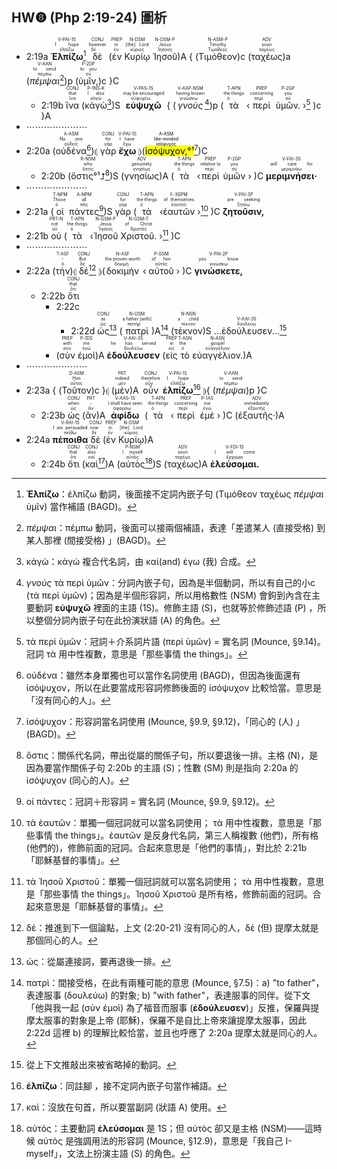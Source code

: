 ## HW❽ (Php 2:19-24) 圖析


- 2:19a <RUBY><ruby><ruby><strong>Ἐλπίζω</strong><rt>ἐλπίζω</rt></ruby><rt>I hope</rt></ruby><rt>V-PAI-1S</rt></RUBY>[^1] <RUBY><ruby><ruby>δὲ<rt>δέ</rt></ruby><rt>however</rt></ruby><rt>CONJ</rt></RUBY> (<RUBY><ruby><ruby>ἐν<rt>ἐν</rt></ruby><rt>in</rt></ruby><rt>PREP</rt></RUBY> <RUBY><ruby><ruby>Κυρίῳ<rt>κύριος</rt></ruby><rt>[the] Lord</rt></ruby><rt>N-DSM</rt></RUBY> <RUBY><ruby><ruby>Ἰησοῦ<rt>Ἰησοῦς</rt></ruby><rt>Jesus</rt></ruby><rt>N-DSM-P</rt></RUBY>)A { (<RUBY><ruby><ruby>Τιμόθεον<rt>Τιμόθεος</rt></ruby><rt>Timothy</rt></ruby><rt>N-ASM-P</rt></RUBY>)c (<RUBY><ruby><ruby>ταχέως<rt>ταχέως</rt></ruby><rt>soon</rt></ruby><rt>ADV</rt></RUBY>)a (<RUBY><ruby><ruby><em>πέμψαι</em><rt>πέμπω</rt></ruby><rt>to send</rt></ruby><rt>V-AAN</rt></RUBY>[^2])p (<RUBY><ruby><ruby>ὑμῖν,<rt>σύ</rt></ruby><rt>to you</rt></ruby><rt>P-2DP</rt></RUBY>)c }C
	- 2:19b <RUBY><ruby><ruby>ἵνα<rt>ἵνα</rt></ruby><rt>that</rt></ruby><rt>CONJ</rt></RUBY> (<RUBY><ruby><ruby>κἀγὼ<rt>κἀγώ</rt></ruby><rt>I also</rt></ruby><rt>P-1NS-K</rt></RUBY>[^3])S <RUBY><ruby><ruby><strong>εὐψυχῶ</strong><rt>εὐψυχέω</rt></ruby><rt>may be encouraged</rt></ruby><rt>V-PAS-1S</rt></RUBY> { (<RUBY><ruby><ruby><em>γνοὺς</em><rt>γινώσκω</rt></ruby><rt>having known</rt></ruby><rt>V-AAP-NSM</rt></RUBY>[^4])p (<RUBY><ruby><ruby>τὰ<rt>ὁ</rt></ruby><rt>the things</rt></ruby><rt>T-APN</rt></RUBY> ‹<RUBY><ruby><ruby>περὶ<rt>περί</rt></ruby><rt>concerning</rt></ruby><rt>PREP</rt></RUBY> <RUBY><ruby><ruby>ὑμῶν.<rt>σύ</rt></ruby><rt>you</rt></ruby><rt>P-2GP</rt></RUBY> ›[^5] )c }A 
- ⋯⋯⋯⋯⋯⋯⋯
- 2:20a (<RUBY><ruby><ruby>οὐδένα<rt>οὐδείς</rt></ruby><rt>No one</rt></ruby><rt>A-ASM</rt></RUBY>[^6])⦇ <RUBY><ruby><ruby>γὰρ<rt>γάρ</rt></ruby><rt>for</rt></ruby><rt>CONJ</rt></RUBY> <RUBY><ruby><ruby><strong>ἔχω</strong><rt>ἔχω</rt></ruby><rt>I have</rt></ruby><rt>V-PAI-1S</rt></RUBY> ⦈(<mark><RUBY><ruby><ruby>ἰσόψυχον,<rt>ἰσόψυχος</rt></ruby><rt>like-minded</rt></ruby><rt>A-ASM</rt></RUBY>°¹</mark>[^7])C 
	- 2:20b (<RUBY><ruby><ruby>ὅστις°¹⮥<rt>ὅστις</rt></ruby><rt>who</rt></ruby><rt>R-NSM</rt></RUBY>[^8])S (<RUBY><ruby><ruby>γνησίως<rt>γνησίως</rt></ruby><rt>genuinely</rt></ruby><rt>ADV</rt></RUBY>)A (<RUBY><ruby><ruby>τὰ<rt>ὁ</rt></ruby><rt>the things</rt></ruby><rt>T-APN</rt></RUBY> ‹<RUBY><ruby><ruby>περὶ<rt>περί</rt></ruby><rt>relative to</rt></ruby><rt>PREP</rt></RUBY> <RUBY><ruby><ruby>ὑμῶν<rt>σύ</rt></ruby><rt>you</rt></ruby><rt>P-2GP</rt></RUBY> › )C <RUBY><ruby><ruby><strong>μεριμνήσει·</strong><rt>μεριμνάω</rt></ruby><rt>will care for</rt></ruby><rt>V-FAI-3S</rt></RUBY> 
- ⋯⋯⋯⋯⋯⋯⋯
- 2:21a (<RUBY><ruby><ruby>οἱ<rt>ὁ</rt></ruby><rt>Those</rt></ruby><rt>T-NPM</rt></RUBY> <RUBY><ruby><ruby>πάντες<rt>πᾶς</rt></ruby><rt>all</rt></ruby><rt>A-NPM</rt></RUBY>[^9])S <RUBY><ruby><ruby>γὰρ<rt>γάρ</rt></ruby><rt>for</rt></ruby><rt>CONJ</rt></RUBY> (<RUBY><ruby><ruby>τὰ<rt>ὁ</rt></ruby><rt>the things</rt></ruby><rt>T-APN</rt></RUBY> ‹<RUBY><ruby><ruby>ἑαυτῶν<rt>ἑαυτοῦ</rt></ruby><rt>of themselves</rt></ruby><rt>F-3GPM</rt></RUBY> ›[^10] )C <RUBY><ruby><ruby><strong>ζητοῦσιν,</strong><rt>ζητέω</rt></ruby><rt>are seeking</rt></ruby><rt>V-PAI-3P</rt></RUBY> 
- 2:21b <RUBY><ruby><ruby>οὐ<rt>οὐ</rt></ruby><rt>not</rt></ruby><rt>PRT-N</rt></RUBY> (<RUBY><ruby><ruby>τὰ<rt>ὁ</rt></ruby><rt>the things</rt></ruby><rt>T-APN</rt></RUBY> ‹<RUBY><ruby><ruby>Ἰησοῦ<rt>Ἰησοῦς</rt></ruby><rt>Jesus</rt></ruby><rt>N-GSM-P</rt></RUBY> <RUBY><ruby><ruby>Χριστοῦ.<rt>Χριστός</rt></ruby><rt>of Christ</rt></ruby><rt>N-GSM-T</rt></RUBY> ›[^11] )C
- ⋯⋯⋯⋯⋯⋯⋯
- 2:22a (<RUBY><ruby><ruby>τὴν<rt>ὁ</rt></ruby><rt>-</rt></ruby><rt>T-ASF</rt></RUBY>)⦇ <RUBY><ruby><ruby>δὲ<rt>δέ</rt></ruby><rt>But</rt></ruby><rt>CONJ</rt></RUBY>[^12] ⦈(<RUBY><ruby><ruby>δοκιμὴν<rt>δοκιμή</rt></ruby><rt>the proven worth</rt></ruby><rt>N-ASF</rt></RUBY> ‹ <RUBY><ruby><ruby>αὐτοῦ<rt>αὐτός</rt></ruby><rt>of him</rt></ruby><rt>P-GSM</rt></RUBY> › )C <RUBY><ruby><ruby><strong>γινώσκετε,</strong><rt>γινώσκω</rt></ruby><rt>you know</rt></ruby><rt>V-PAI-2P</rt></RUBY>
	- 2:22b <RUBY><ruby><ruby>ὅτι<rt>ὅτι</rt></ruby><rt>that</rt></ruby><rt>CONJ</rt></RUBY> 
		- 2:22c 
			- 2:22d <RUBY><ruby><ruby>ὡς<rt>ὡς</rt></ruby><rt>as</rt></ruby><rt>CONJ</rt></RUBY>[^13] (<RUBY><ruby><ruby>πατρὶ<rt>πατήρ</rt></ruby><rt>a father [with]</rt></ruby><rt>N-DSM</rt></RUBY>)A[^14] (<RUBY><ruby><ruby>τέκνον<rt>τέκνον</rt></ruby><rt>a child</rt></ruby><rt>N-NSN</rt></RUBY>)S <RUBY><ruby>...ἐδούλευσεν...<rt>δουλεύω</rt></ruby><rt>V-AAI-3S</rt></RUBY>[^15]
		- (<RUBY><ruby><ruby>σὺν<rt>σύν</rt></ruby><rt>with</rt></ruby><rt>PREP</rt></RUBY> <RUBY><ruby><ruby>ἐμοὶ<rt>ἐγώ</rt></ruby><rt>me</rt></ruby><rt>P-1DS</rt></RUBY>)A <RUBY><ruby><ruby><strong>ἐδούλευσεν</strong><rt>δουλεύω</rt></ruby><rt>he has served</rt></ruby><rt>V-AAI-3S</rt></RUBY> (<RUBY><ruby><ruby>εἰς<rt>εἰς</rt></ruby><rt>in</rt></ruby><rt>PREP</rt></RUBY> <RUBY><ruby><ruby>τὸ<rt>ὁ</rt></ruby><rt>the</rt></ruby><rt>T-ASN</rt></RUBY> <RUBY><ruby><ruby>εὐαγγέλιον.<rt>εὐαγγέλιον</rt></ruby><rt>gospel</rt></ruby><rt>N-ASN</rt></RUBY>)A
- ⋯⋯⋯⋯⋯⋯⋯
- 2:23a { (<RUBY><ruby><ruby>Τοῦτον<rt>οὗτος</rt></ruby><rt>Him</rt></ruby><rt>D-ASM</rt></RUBY>)c }⦇ (<RUBY><ruby><ruby>μὲν<rt>μέν</rt></ruby><rt>indeed</rt></ruby><rt>PRT</rt></RUBY>)A <RUBY><ruby><ruby>οὖν<rt>οὖν</rt></ruby><rt>therefore</rt></ruby><rt>CONJ</rt></RUBY> <RUBY><ruby><ruby><strong>ἐλπίζω</strong><rt>ἐλπίζω</rt></ruby><rt>I hope</rt></ruby><rt>V-PAI-1S</rt></RUBY>[^16] ⦈{ (<RUBY><ruby><ruby><em>πέμψαι</em><rt>πέμπω</rt></ruby><rt>to send</rt></ruby><rt>V-AAN</rt></RUBY>)p }C
	- 2:23b <RUBY><ruby><ruby>ὡς<rt>ὡς</rt></ruby><rt>when</rt></ruby><rt>CONJ</rt></RUBY> (<RUBY><ruby><ruby>ἂν<rt>ἄν</rt></ruby><rt>-</rt></ruby><rt>PRT</rt></RUBY>)A <RUBY><ruby><ruby><strong>ἀφίδω</strong><rt>ἀφοράω</rt></ruby><rt>I shall have seen</rt></ruby><rt>V-AAS-1S</rt></RUBY> (<RUBY><ruby><ruby>τὰ<rt>ὁ</rt></ruby><rt>the things</rt></ruby><rt>T-APN</rt></RUBY> ‹<RUBY><ruby><ruby>περὶ<rt>περί</rt></ruby><rt>concerning</rt></ruby><rt>PREP</rt></RUBY> <RUBY><ruby><ruby>ἐμὲ<rt>ἐγώ</rt></ruby><rt>me</rt></ruby><rt>P-1AS</rt></RUBY> › )C (<RUBY><ruby><ruby>ἐξαυτῆς·<rt>ἐξαυτῆς</rt></ruby><rt>immediately</rt></ruby><rt>ADV</rt></RUBY>)A
- 2:24a <RUBY><ruby><ruby><strong>πέποιθα</strong><rt>πείθω</rt></ruby><rt>I am persuaded</rt></ruby><rt>V-RAI-1S</rt></RUBY> <RUBY><ruby><ruby>δὲ<rt>δέ</rt></ruby><rt>now</rt></ruby><rt>CONJ</rt></RUBY> (<RUBY><ruby><ruby>ἐν<rt>ἐν</rt></ruby><rt>in</rt></ruby><rt>PREP</rt></RUBY> <RUBY><ruby><ruby>Κυρίῳ<rt>κύριος</rt></ruby><rt>[the] Lord</rt></ruby><rt>N-DSM</rt></RUBY>)A 
	- 2:24b <RUBY><ruby><ruby>ὅτι<rt>ὅτι</rt></ruby><rt>that</rt></ruby><rt>CONJ</rt></RUBY> (<RUBY><ruby><ruby>καὶ<rt>καί</rt></ruby><rt>also</rt></ruby><rt>CONJ</rt></RUBY>[^17])A (<RUBY><ruby><ruby>αὐτὸς<rt>αὐτός</rt></ruby><rt>I myself</rt></ruby><rt>P-NSM</rt></RUBY>[^18])S (<RUBY><ruby><ruby>ταχέως<rt>ταχέως</rt></ruby><rt>soon</rt></ruby><rt>ADV</rt></RUBY>)A <RUBY><ruby><ruby><strong>ἐλεύσομαι.</strong><rt>ἔρχομαι</rt></ruby><rt>I will come</rt></ruby><rt>V-FDI-1S</rt></RUBY>

[^1]: **Ἐλπίζω**：ἐλπίζω 動詞，後面接不定詞內嵌子句 (Τιμόθεον ταχέως _πέμψαι_ ὑμῖν) 當作補語 (BAGD)。
[^2]: _πέμψαι_：πέμπω 動詞，後面可以接兩個補語，表達「差遣某人 (直接受格) 到某人那裡 (間接受格) 」(BAGD)。
[^3]: κἀγὼ：κἀγώ 複合代名詞，由 καὶ(and) ἐγω (我) 合成。
[^4]: _γνοὺς_ τὰ περὶ ὑμῶν：分詞內嵌子句，因為是半個動詞，所以有自己的小c (τὰ περὶ ὑμῶν)；因為是半個形容詞，所以用格數性 (NSM) 會鉤到內含在主要動詞 **εὐψυχῶ** 裡面的主語 (1S)。修飾主語 (S)，也就等於修飾述語 (P) ，所以整個分詞內嵌子句在此扮演狀語 (A) 的角色。
[^5]: τὰ περὶ ὑμῶν：冠詞＋介系詞片語 (περὶ ὑμῶν) = 實名詞 (Mounce, §9.14)。冠詞 τὰ 用中性複數，意思是「那些事情 the things」。
[^6]: οὐδένα：雖然本身單獨也可以當作名詞使用 (BAGD)，但因為後面還有 ἰσόψυχον，所以在此要當成形容詞修飾後面的 ἰσόψυχον 比較恰當。意思是「沒有同心的人」。
[^7]: ἰσόψυχον：形容詞當名詞使用 (Mounce, §9.9, §9.12)，「同心的 (人) 」(BAGD)。
[^8]: ὅστις：關係代名詞，帶出從屬的關係子句，所以要退後一排。主格 (N)，是因為要當作關係子句 2:20b 的主語 (S)；性數 (SM) 則是指向 2:20a 的 ἰσόψυχον (同心的人)。
[^9]: οἱ πάντες：冠詞＋形容詞 = 實名詞 (Mounce, §9.9, §9.12)。
[^10]: τὰ ἑαυτῶν：單獨一個冠詞就可以當名詞使用； τὰ 用中性複數，意思是「那些事情 the things」。ἑαυτῶν 是反身代名詞，第三人稱複數 (他們)，所有格 (他們的)，修飾前面的冠詞。合起來意思是「他們的事情」，對比於 2:21b 「耶穌基督的事情」。
[^11]: τὰ Ἰησοῦ Χριστοῦ：單獨一個冠詞就可以當名詞使用； τὰ 用中性複數，意思是「那些事情 the things」。Ἰησοῦ Χριστοῦ 是所有格，修飾前面的冠詞。合起來意思是「耶穌基督的事情」。
[^12]: δὲ：推進到下一個論點，上文 (2:20-21) 沒有同心的人，δὲ (但) 提摩太就是那個同心的人。
[^13]: ὡς：從屬連接詞，要再退後一排。
[^14]: πατρὶ：間接受格，在此有兩種可能的意思 (Mounce, §7.5)：a) "to father"，表達服事 (δουλεύω) 的對象; b) "with father"，表達服事的同伴。從下文「他與我一起 (σὺν ἐμοὶ) 為了福音而服事 (**ἐδούλευσεν**)」反推，保羅與提摩太服事的對象是上帝 (耶穌)，保羅不是自比上帝來讓提摩太服事，因此 2:22d 這裡 b) 的理解比較恰當，並且也呼應了 2:20a 提摩太就是同心的人。
[^15]: 從上下文推敲出來被省略掉的動詞。
[^16]: **ἐλπίζω**：同註腳 [^1]，接不定詞內嵌子句當作補語。
[^17]: καὶ：沒放在句首，所以要當副詞 (狀語 A) 使用。
[^18]: αὐτὸς：主要動詞 **ἐλεύσομαι** 是 1S；但 αὐτὸς 卻又是主格 (NSM)——這時候 αὐτὸς 是強調用法的形容詞 (Mounce, §12.9)，意思是「我自己 I-myself」，文法上扮演主語 (S) 的角色。
